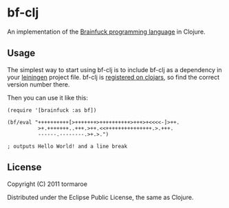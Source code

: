 # bf-clj

An implementation of the [Brainfuck programming language](http://en.wikipedia.org/wiki/Brainfuck) in Clojure.

## Usage

The simplest way to start using bf-clj is to include bf-clj as a dependency in your [leiningen](https://github.com/technomancy/leiningen) project file. bf-clj is [registered on clojars](http://clojars.org/bf-clj), so find the correct version number there.

Then you can use it like this:

    (require '[brainfuck :as bf])
    
    (bf/eval "++++++++++[>+++++++>++++++++++>+++>+<<<<-]>++.
              >+.+++++++..+++.>++.<<+++++++++++++++.>.+++.
              ------.--------.>+.>.")

    ; outputs Hello World! and a line break

## License

Copyright (C) 2011 tormaroe

Distributed under the Eclipse Public License, the same as Clojure.
